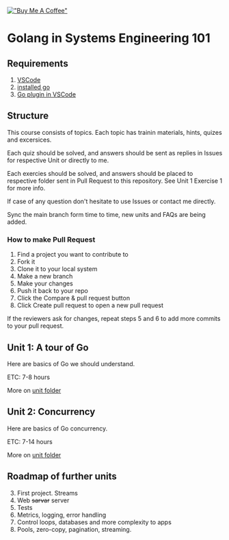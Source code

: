 [!["Buy Me A Coffee"](https://www.buymeacoffee.com/assets/img/custom_images/orange_img.png)](https://www.buymeacoffee.com/eliastor)

# Golang in Systems Engineering 101

## Requirements
1. [VSCode](https://code.visualstudio.com/download)
2. [installed go](https://go.dev/dl)
3. [Go plugin in VSCode](vscode:extension/golang.Go)

## Structure

This course consists of topics.
Each topic has trainin materials, hints, quizes and excersices.

Each quiz should be solved, and answers should be sent as replies in Issues for respective Unit or directly to me.

Each exercies should be solved, and answers should be placed to respective folder sent in Pull Request to this repository. See Unit 1 Exercise 1 for more info.

If case of any question don't hesitate to use Issues or contact me directly.

Sync the main branch form time to time, new units and FAQs are being added.

### How to make Pull Request

1. Find a project you want to contribute to
2. Fork it
3. Clone it to your local system
4. Make a new branch
5. Make your changes
6. Push it back to your repo
7. Click the Compare & pull request button
8. Click Create pull request to open a new pull request

If the reviewers ask for changes, repeat steps 5 and 6 to add more commits to your pull request.

## Unit 1: A tour of Go

Here are basics of Go we should understand.

ETC: 7-8 hours

More on [unit folder](unit1)

## Unit 2: Concurrency

Here are basics of Go concurrency. 

ETC: 7-14 hours

More on [unit folder](unit2)

## Roadmap of further units

3. First project. Streams
4. Web ~~sarvar~~ server 
5. Tests
6. Metrics, logging, error handling
7. Control loops, databases and more complexity to apps
8. Pools, zero-copy, pagination, streaming.
